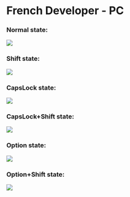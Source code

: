 # French Developer - PC

### Normal state:
<img src="http://i.imgur.com/UpJM9Bu.jpg">

### Shift state:
<img src="http://i.imgur.com/awgvmpl.jpg">

### CapsLock state:
<img src="http://i.imgur.com/NBO52sj.jpg">

### CapsLock+Shift state:
<img src="http://i.imgur.com/p37LtVZ.jpg">

### Option state:
<img src="http://i.imgur.com/Rm5Aeum.jpg">

### Option+Shift state:
<img src="http://i.imgur.com/7By31YL.jpg">

